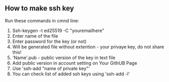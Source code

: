 How to make ssh key
-------------------

Run these commands in cmnd line:

1) Ssh-keygen -t ed25519 -C "youremailhere"
2) Enter name of the file
3) Enter password for the key (or not) 
4) Will be generated file without extention - your privaye key, do not share this!
5) 'Name'.pub - public version of the key in text file
6) Add public version in account setting on Your GithUB Page
7) Use 'ssh-add "name of private key"'
8) You can check list of added ssh keys using 'ssh-add -l'

